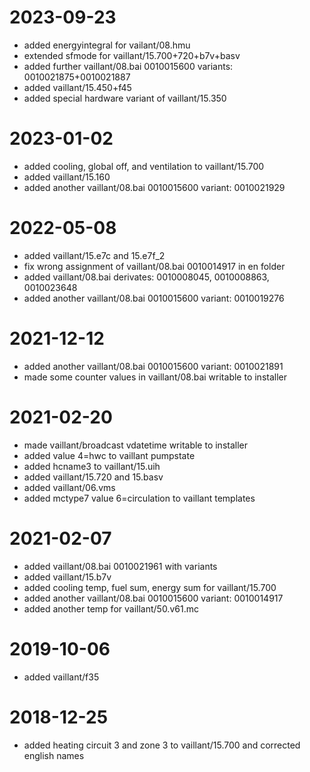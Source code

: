 # 2023-09-23
* added energyintegral for vailant/08.hmu
* extended sfmode for vaillant/15.700+720+b7v+basv
* added further vaillant/08.bai 0010015600 variants: 0010021875+0010021887
* added vaillant/15.450+f45
* added special hardware variant of vaillant/15.350
# 2023-01-02
* added cooling, global off, and ventilation to vaillant/15.700
* added vaillant/15.160
* added another vaillant/08.bai 0010015600 variant: 0010021929 

# 2022-05-08
* added vaillant/15.e7c and 15.e7f_2
* fix wrong assignment of vaillant/08.bai 0010014917 in en folder
* added vaillant/08.bai derivates: 0010008045, 0010008863, 0010023648
* added another vaillant/08.bai 0010015600 variant: 0010019276

# 2021-12-12
* added another vaillant/08.bai 0010015600 variant: 0010021891
* made some counter values in vaillant/08.bai writable to installer

# 2021-02-20
* made vaillant/broadcast vdatetime writable to installer
* added value 4=hwc to vaillant pumpstate
* added hcname3 to vaillant/15.uih
* added vaillant/15.720 and 15.basv
* added vaillant/06.vms
* added mctype7 value 6=circulation to vaillant templates

# 2021-02-07
* added vaillant/08.bai 0010021961 with variants
* added vaillant/15.b7v
* added cooling temp, fuel sum, energy sum for vaillant/15.700
* added another vaillant/08.bai 0010015600 variant: 0010014917
* added another temp for vaillant/50.v61.mc

# 2019-10-06
* added vaillant/f35

# 2018-12-25
* added heating circuit 3 and zone 3 to vaillant/15.700 and corrected english names
